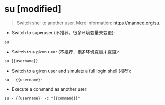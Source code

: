 # su [modified]

> Switch shell to another user.
> More information: <https://manned.org/su>.

- Switch to superuser (不推荐，很多环境变量未变更):

`su`

- Switch to a given user (不推荐，很多环境变量未变更):

`su {{username}}`

- Switch to a given user and simulate a full login shell (推荐):

`su - {{username}}`

- Execute a command as another user:

`su - {{username}} -c "{{command}}"`
